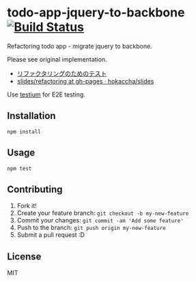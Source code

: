 # todo-app-jquery-to-backbone [![Build Status](https://travis-ci.org/coding-kata/todo-app-jquery-to-backbone.svg?branch=master)](https://travis-ci.org/coding-kata/todo-app-jquery-to-backbone)

Refactoring todo app - migrate jquery to backbone.

Please see original implementation.

- [リファクタリングのためのテスト](http://hokaccha.github.io/slides/refactoring/ "リファクタリングのためのテスト")
- [slides/refactoring at gh-pages · hokaccha/slides](https://github.com/hokaccha/slides/tree/gh-pages/refactoring "slides/refactoring at gh-pages · hokaccha/slides")

Use [testium](https://github.com/groupon-testium/testium "testium") for E2E testing.

## Installation

```
npm install
```

## Usage

```
npm test
```

## Contributing

1. Fork it!
2. Create your feature branch: `git checkout -b my-new-feature`
3. Commit your changes: `git commit -am 'Add some feature'`
4. Push to the branch: `git push origin my-new-feature`
5. Submit a pull request :D

## License

MIT